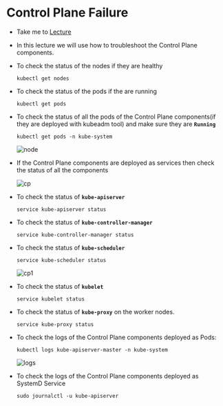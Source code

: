 # Control Plane Failure

  - Take me to [Lecture](https://kodekloud.com/topic/control-plane-failure/)
  
  - In this lecture we will use how to troubleshoot the Control Plane components.

  - To check the status of the nodes if they are healthy

    ```
    kubectl get nodes
    ```

  - To check the status of the pods if the are running

    ```
    kubectl get pods
    ```

  - To check the status of all the pods of the Control Plane components(if they are deployed with kubeadm tool) and make sure they are **`Running`**

    ```
    kubectl get pods -n kube-system
    ```

    ![node](node_CKA.PNG)

  - If the Control Plane components are deployed as services then check the status of all the components

    ![cp](cp_CKA.PNG)

  - To check the status of **`kube-apiserver`** 

    ```
    service kube-apiserver status
    ```

  - To check the status of **`kube-controller-manager`** 

    ```
    service kube-controller-manager status
    ```

  - To check the status of **`kube-scheduler`** 

    ```
    service kube-scheduler status
    ```

    ![cp1](cp1_CKA.PNG)

  - To check the status of **`kubelet`** 

    ```
    service kubelet status
    ```

  - To check the status of **`kube-proxy`** on the worker nodes.

    ```
    service kube-proxy status
    ```

  - To check the logs of the Control Plane components deployed as Pods:

    ```
    kubectl logs kube-apiserver-master -n kube-system
    ```

    ![logs](logs_CKA.PNG)

  - To check the logs of the Control Plane components deployed as SystemD Service

    ```
    sudo journalctl -u kube-apiserver
    ```


